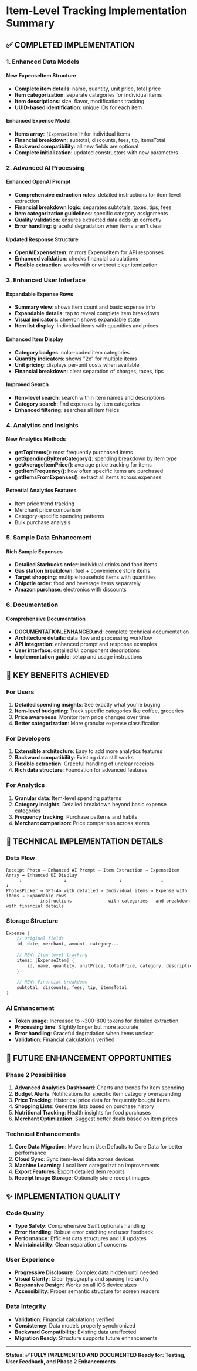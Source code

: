 # Item-Level Tracking Implementation Summary

## ✅ COMPLETED IMPLEMENTATION

### 1. Enhanced Data Models

#### New ExpenseItem Structure
- **Complete item details**: name, quantity, unit price, total price
- **Item categorization**: separate categories for individual items
- **Item descriptions**: size, flavor, modifications tracking
- **UUID-based identification**: unique IDs for each item

#### Enhanced Expense Model
- **Items array**: `[ExpenseItem]?` for individual items
- **Financial breakdown**: subtotal, discounts, fees, tip, itemsTotal
- **Backward compatibility**: all new fields are optional
- **Complete initialization**: updated constructors with new parameters

### 2. Advanced AI Processing

#### Enhanced OpenAI Prompt
- **Comprehensive extraction rules**: detailed instructions for item-level extraction
- **Financial breakdown logic**: separates subtotals, taxes, tips, fees
- **Item categorization guidelines**: specific category assignments
- **Quality validation**: ensures extracted data adds up correctly
- **Error handling**: graceful degradation when items aren't clear

#### Updated Response Structure
- **OpenAIExpenseItem**: mirrors ExpenseItem for API responses
- **Enhanced validation**: checks financial calculations
- **Flexible extraction**: works with or without clear itemization

### 3. Enhanced User Interface

#### Expandable Expense Rows
- **Summary view**: shows item count and basic expense info
- **Expandable details**: tap to reveal complete item breakdown
- **Visual indicators**: chevron shows expandable state
- **Item list display**: individual items with quantities and prices

#### Enhanced Item Display
- **Category badges**: color-coded item categories
- **Quantity indicators**: shows "2x" for multiple items
- **Unit pricing**: displays per-unit costs when available
- **Financial breakdown**: clear separation of charges, taxes, tips

#### Improved Search
- **Item-level search**: search within item names and descriptions
- **Category search**: find expenses by item categories
- **Enhanced filtering**: searches all item fields

### 4. Analytics and Insights

#### New Analytics Methods
- **getTopItems()**: most frequently purchased items
- **getSpendingByItemCategory()**: spending breakdown by item type
- **getAverageItemPrice()**: average price tracking for items
- **getItemFrequency()**: how often specific items are purchased
- **getItemsFromExpenses()**: extract all items across expenses

#### Potential Analytics Features
- Item price trend tracking
- Merchant price comparison
- Category-specific spending patterns
- Bulk purchase analysis

### 5. Sample Data Enhancement

#### Rich Sample Expenses
- **Detailed Starbucks order**: individual drinks and food items
- **Gas station breakdown**: fuel + convenience store items
- **Target shopping**: multiple household items with quantities
- **Chipotle order**: food and beverage items separately
- **Amazon purchase**: electronics with discounts

### 6. Documentation

#### Comprehensive Documentation
- **DOCUMENTATION_ENHANCED.md**: complete technical documentation
- **Architecture details**: data flow and processing workflow
- **API integration**: enhanced prompt and response examples
- **User interface**: detailed UI component descriptions
- **Implementation guide**: setup and usage instructions

## 🎯 KEY BENEFITS ACHIEVED

### For Users
1. **Detailed spending insights**: See exactly what you're buying
2. **Item-level budgeting**: Track specific categories like coffee, groceries
3. **Price awareness**: Monitor item price changes over time
4. **Better categorization**: More granular expense classification

### For Developers
1. **Extensible architecture**: Easy to add more analytics features
2. **Backward compatibility**: Existing data still works
3. **Flexible extraction**: Graceful handling of unclear receipts
4. **Rich data structure**: Foundation for advanced features

### For Analytics
1. **Granular data**: Item-level spending patterns
2. **Category insights**: Detailed breakdown beyond basic expense categories
3. **Frequency tracking**: Purchase patterns and habits
4. **Merchant comparison**: Price comparison across stores

## 🔧 TECHNICAL IMPLEMENTATION DETAILS

### Data Flow
```
Receipt Photo → Enhanced AI Prompt → Item Extraction → ExpenseItem Array → Enhanced UI Display
     ↓                ↓                    ↓               ↓                   ↓
PhotosPicker → GPT-4o with detailed → Individual items → Expense with items → Expandable rows
             instructions              with categories   and breakdown       with financial details
```

### Storage Structure
```swift
Expense {
    // Original fields
    id, date, merchant, amount, category...
    
    // NEW: Item-level tracking
    items: [ExpenseItem] {
        id, name, quantity, unitPrice, totalPrice, category, description
    }
    
    // NEW: Financial breakdown
    subtotal, discounts, fees, tip, itemsTotal
}
```

### AI Enhancement
- **Token usage**: Increased to ~300-800 tokens for detailed extraction
- **Processing time**: Slightly longer but more accurate
- **Error handling**: Graceful degradation when items unclear
- **Validation**: Financial calculations verified

## 🚀 FUTURE ENHANCEMENT OPPORTUNITIES

### Phase 2 Possibilities
1. **Advanced Analytics Dashboard**: Charts and trends for item spending
2. **Budget Alerts**: Notifications for specific item category overspending
3. **Price Tracking**: Historical price data for frequently bought items
4. **Shopping Lists**: Generate lists based on purchase history
5. **Nutritional Tracking**: Health insights for food purchases
6. **Merchant Optimization**: Suggest better deals based on item prices

### Technical Enhancements
1. **Core Data Migration**: Move from UserDefaults to Core Data for better performance
2. **Cloud Sync**: Sync item-level data across devices
3. **Machine Learning**: Local item categorization improvements
4. **Export Features**: Export detailed item reports
5. **Receipt Image Storage**: Optionally store receipt images

## ✨ IMPLEMENTATION QUALITY

### Code Quality
- **Type Safety**: Comprehensive Swift optionals handling
- **Error Handling**: Robust error catching and user feedback
- **Performance**: Efficient data structures and UI updates
- **Maintainability**: Clean separation of concerns

### User Experience
- **Progressive Disclosure**: Complex data hidden until needed
- **Visual Clarity**: Clear typography and spacing hierarchy
- **Responsive Design**: Works on all iOS device sizes
- **Accessibility**: Proper semantic structure for screen readers

### Data Integrity
- **Validation**: Financial calculations verified
- **Consistency**: Data models properly synchronized
- **Backward Compatibility**: Existing data unaffected
- **Migration Ready**: Structure supports future enhancements

---

**Status: ✅ FULLY IMPLEMENTED AND DOCUMENTED**
**Ready for: Testing, User Feedback, and Phase 2 Enhancements**
